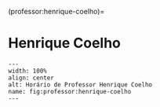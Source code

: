 (professor:henrique-coelho)=

# Henrique Coelho

```{figure} ../_static/img/professor/henrique-coelho.png
---
width: 100%
align: center
alt: Horário de Professor Henrique Coelho
name: fig:professor:henrique-coelho
---
```

